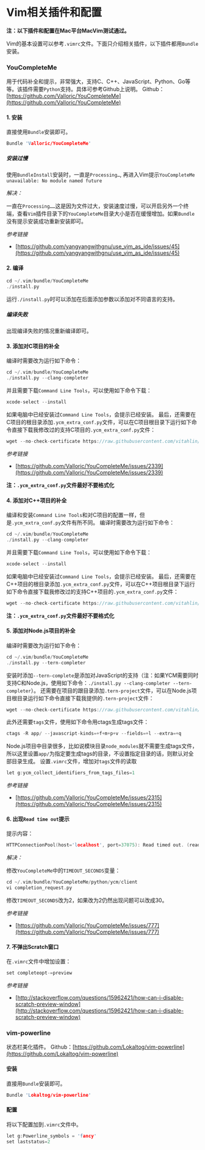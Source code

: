 # Vim相关插件和配置
**注：以下插件和配置在Mac平台MacVim测试通过。**

Vim的基本设置可以参考`.vimrc`文件。下面只介绍相关插件，以下插件都用`Bundle`安装。

### YouCompleteMe
用于代码补全和提示，非常强大，支持C、C++、JavaScript、Python、Go等等。该插件需要`Python`支持。具体可参考Github上说明。
Github：[https://github.com/Valloric/YouCompleteMe](https://github.com/Valloric/YouCompleteMe)

#### 1. 安装
直接使用`Bundle`安装即可。
```c
Bundle 'Valloric/YouCompleteMe'
```
##### 安装过慢
使用`BundleInstall`安装时，一直是`Processing…`, 再进入Vim提示`YouCompleteMe unavailable: No module named future`

*解决：*

一直在`Processing……`这是因为文件过大，安装速度过慢，可以开启另外一个终端，查看`Vim`插件目录下的`YouCompleteMe`目录大小是否在缓慢增加。如果`Bundle`没有提示安装成功重新安装即可。

*参考链接*

- [https://github.com/yangyangwithgnu/use_vim_as_ide/issues/45](https://github.com/yangyangwithgnu/use_vim_as_ide/issues/45)

#### 2. 编译

```c
cd ~/.vim/bundle/YouCompleteMe
./install.py
```
运行`./install.py`时可以添加在后面添加参数以添加对不同语言的支持。

##### 编译失败
出现编译失败的情况重新编译即可。


#### 3. 添加对C项目的补全
编译时需要改为运行如下命令：
```c
cd ~/.vim/bundle/YouCompleteMe
./install.py --clang-completer
```
并且需要下载`Command Line Tools`，可以使用如下命令下载：
```c
xcode-select --install
```
如果电脑中已经安装过`Command Line Tools`，会提示已经安装。
最后，还需要在C项目的根目录添加`.ycm_extra_conf.py`文件，可以在C项目根目录下运行如下命令直接下载我修改过的支持C项目的`.ycm_extra_conf.py`文件：
```c
wget --no-check-certificate https://raw.githubusercontent.com/vitahlin/Vim/master/YouCompleteMe/c/.ycm_extra_conf.py
```

*参考链接*

- [https://github.com/Valloric/YouCompleteMe/issues/2339](https://github.com/Valloric/YouCompleteMe/issues/2339)

**注：`.ycm_extra_conf.py`文件最好不要格式化**

#### 4. 添加对C++项目的补全
编译和安装`Command Line Tools`和对C项目的配置一样，但是`.ycm_extra_conf.py`文件有所不同。
编译时需要改为运行如下命令：
```c
cd ~/.vim/bundle/YouCompleteMe
./install.py --clang-completer
```
并且需要下载`Command Line Tools`，可以使用如下命令下载：
```c
xcode-select --install
```
如果电脑中已经安装过`Command Line Tools`，会提示已经安装。
最后，还需要在C++项目的根目录添加`.ycm_extra_conf.py`文件，可以在C++项目根目录下运行如下命令直接下载我修改过的支持C++项目的`.ycm_extra_conf.py`文件：
```c
wget --no-check-certificate https://raw.githubusercontent.com/vitahlin/Vim/master/YouCompleteMe/cpp/.ycm_extra_conf.py
```

**注：`.ycm_extra_conf.py`文件最好不要格式化**

#### 5. 添加对Node.js项目的补全
编译时需要改为运行如下命令：
```c
cd ~/.vim/bundle/YouCompleteMe
./install.py --tern-completer
```
安装时添加`--tern-complete`是添加对JavaScript的支持（注：如果YCM需要同时支持C和Node.js，使用如下命令：`./install.py --clang-completer --tern-completer`）。
还需要在项目的跟目录添加`.tern-project`文件，可以在Node.js项目根目录运行如下命令直接下载我提供的`.tern-project`文件：
```c
wget --no-check-certificate https://raw.githubusercontent.com/vitahlin/Vim/master/YouCompleteMe/js/.tern-project
```
此外还需要`tags`文件，使用如下命令用ctags生成tags文件：
```c
ctags -R app/ --javascript-kinds=+f+m+p+v --fields=+l --extra=+q
```
Node.js项目中目录很多，比如说模块目录`node_modules`就不需要生成tags文件，所以这里设置`app/`为指定要生成tags的目录，不设置指定目录的话，则默认对全部目录生成。
设置`.vimrc`文件，增加对`tags`文件的读取
```c
let g:ycm_collect_identifiers_from_tags_files=1 
```

*参考链接*

- [https://github.com/Valloric/YouCompleteMe/issues/2315](https://github.com/Valloric/YouCompleteMe/issues/2315)

#### 6. 出现`Read time out`提示
提示内容：
```c
HTTPConnectionPool(host='localhost', port=37075): Read timed out. (read timeout=0.5)
```

*解决：*

修改`YouCompleteMe`中的`TIMEOUT_SECONDS`变量：
```c
cd ~/.vim/bundle/YouCompleteMe/python/ycm/client
vi completion_request.py
```
修改`TIMEOUT_SECONDS`改为2，如果改为2仍然出现问题可以改成30。

*参考链接*
 
- [https://github.com/Valloric/YouCompleteMe/issues/777](https://github.com/Valloric/YouCompleteMe/issues/777)

#### 7. 不弹出Scratch窗口
在`.vimrc`文件中增加设置：
```c
set completeopt-=preview
```

*参考链接*

- [http://stackoverflow.com/questions/15962421/how-can-i-disable-scratch-preview-window](http://stackoverflow.com/questions/15962421/how-can-i-disable-scratch-preview-window)

### vim-powerline
状态栏美化插件。
Github：[https://github.com/Lokaltog/vim-powerline](https://github.com/Lokaltog/vim-powerline)
#### 安装
直接用`Bundle`安装即可。
```c
Bundle 'Lokaltog/vim-powerline'
```
#### 配置
将以下配置加到`.vimrc`文件中。
```c
let g:Powerline_symbols = 'fancy'
set laststatus=2
```




